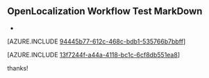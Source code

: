 ## OpenLocalization Workflow Test MarkDown
* 

[AZURE.INCLUDE [94445b77-612c-468c-bdb1-535766b7bbff](calleeMd1.md)]



[AZURE.INCLUDE [13f7244f-a44a-4118-bc1c-6cf8db551ea8](calleeMd2.md)]

 
thanks!